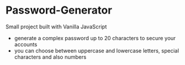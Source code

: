 # Password-Generator
Small project built with Vanilla JavaScript
 - generate a complex password up to 20 characters to secure your accounts
 - you can choose between uppercase and lowercase letters, special characters and also numbers
 

